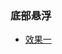 
### 底部悬浮
- [效果一](http://htmlpreview.github.io/?https://github.com/hury88/snippets/blob/h5/%E5%BA%95%E9%83%A8%E6%82%AC%E6%B5%AE.html)


